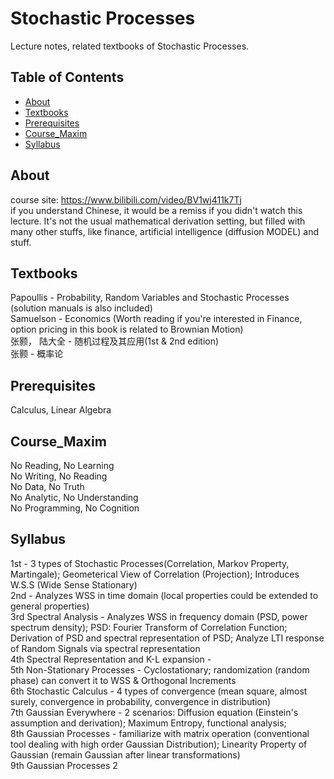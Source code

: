 # Stochastic Processes

Lecture notes, related textbooks of Stochastic Processes.

## Table of Contents

- [About](#about)
- [Textbooks](#textbooks)
- [Prerequisites](#prerequisites)
- [Course_Maxim](#course_maxim)
- [Syllabus](#syllabus)

## About

course site: https://www.bilibili.com/video/BV1wj411k7Tj <br>
if you understand Chinese, it would be a remiss if you didn't watch this lecture. It's not the usual mathematical derivation setting, but filled with many other stuffs, like finance, artificial intelligence (diffusion MODEL) and stuff.

## Textbooks

Papoullis - Probability, Random Variables and Stochastic Processes (solution manuals is also included) <br>
Samuelson - Economics (Worth reading if you're interested in Finance, option pricing in this book is related to Brownian Motion)<br>
张颢， 陆大全 - 随机过程及其应用(1st & 2nd edition)<br>
张颢 - 概率论

## Prerequisites

Calculus, Linear Algebra

## Course_Maxim
No Reading, No Learning <br>
No Writing, No Reading <br>
No Data, No Truth <br>
No Analytic, No Understanding <br>
No Programming, No Cognition 

## Syllabus
1st - 3 types of Stochastic Processes(Correlation, Markov Property, Martingale); Geometerical View of Correlation (Projection); Introduces W.S.S (Wide Sense Stationary) <br>
2nd - Analyzes WSS in time domain (local properties could be extended to general properties) <br>
3rd Spectral Analysis - Analyzes WSS in frequency domain (PSD, power spectrum density); PSD: Fourier Transform of Correlation Function; Derivation of PSD and spectral representation of PSD; Analyze LTI response of Random Signals via spectral representation <br>
4th Spectral Representation and K-L expansion - <br>
5th Non-Stationary Processes - Cyclostationary; randomization (random phase) can convert it to WSS & Orthogonal Increments <br>
6th Stochastic Calculus - 4 types of convergence (mean square, almost surely, convergence in probability, convergence in distribution) <br>
7th Gaussian Everywhere - 2 scenarios: Diffusion equation (Einstein's assumption and derivation); Maximum Entropy, functional analysis; <br>
8th Gaussian Processes - familiarize with matrix operation (conventional tool dealing with high order Gaussian Distribution); Linearity Property of Gaussian (remain Gaussian after linear transformations)<br>
9th Gaussian Processes 2 <br>
